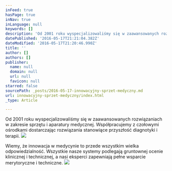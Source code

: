 ```yaml
---
inFeed: true
hasPage: true
inNav: true
inLanguage: null
keywords: []
description: 'Od 2001 roku wyspecjalizowaliśmy się w zaawansowanych rozwiązaniach w zakresie sprzętu i aparatury medycznej. Współpracujemy z czołowymi ośrodkami dostarczając rozwiązania stanowiące przyszłość diagnotyki i terapii. '
datePublished: '2016-05-17T21:21:04.382Z'
dateModified: '2016-05-17T21:20:46.990Z'
title: ''
author: []
authors: []
publisher:
  name: null
  domain: null
  url: null
  favicon: null
starred: false
sourcePath: _posts/2016-05-17-innowacyjny-sprzet-medyczny.md
url: innowacyjny-sprzet-medyczny/index.html
_type: Article

---
```

Od 2001 roku wyspecjalizowaliśmy się w zaawansowanych rozwiązaniach w zakresie sprzętu i aparatury medycznej. Współpracujemy z czołowymi ośrodkami dostarczając rozwiązania stanowiące przyszłość diagnotyki i terapii. ![](https://the-grid-user-content.s3-us-west-2.amazonaws.com/7225a7ef-42c6-44ef-9779-75f503803a64.png)

Wiemy, że innowacja w medycynie to przede wszystkim wielka odpowiedzialność. Wszystkie nasze systemy podlegają gruntownej ocenie klinicznej i technicznej, a nasi eksperci zapewniają pełne wsparcie merytoryczne i techniczne.
![](https://the-grid-user-content.s3-us-west-2.amazonaws.com/a9764ffb-960a-4826-97bd-8e6c28b10345.png)